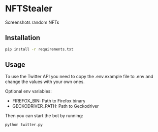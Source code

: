 # NFTStealer
Screenshots random NFTs

## Installation
```bash
pip install -r requirements.txt
```

## Usage
To use the Twitter API you need to copy the .env.example file to .env and change the values with your own ones.

Optional env variables:
* FIREFOX_BIN: Path to Firefox binary
* GECKODRIVER_PATH: Path to Geckodriver

Then you can start the bot by running:
```bash
python twitter.py
```
